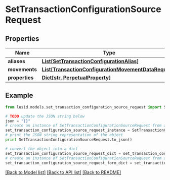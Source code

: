 # SetTransactionConfigurationSourceRequest


## Properties
Name | Type | Description | Notes
------------ | ------------- | ------------- | -------------
**aliases** | [**List[SetTransactionConfigurationAlias]**](SetTransactionConfigurationAlias.md) |  | 
**movements** | [**List[TransactionConfigurationMovementDataRequest]**](TransactionConfigurationMovementDataRequest.md) |  | 
**properties** | [**Dict[str, PerpetualProperty]**](PerpetualProperty.md) |  | [optional] 

## Example

```python
from lusid.models.set_transaction_configuration_source_request import SetTransactionConfigurationSourceRequest

# TODO update the JSON string below
json = "{}"
# create an instance of SetTransactionConfigurationSourceRequest from a JSON string
set_transaction_configuration_source_request_instance = SetTransactionConfigurationSourceRequest.from_json(json)
# print the JSON string representation of the object
print SetTransactionConfigurationSourceRequest.to_json()

# convert the object into a dict
set_transaction_configuration_source_request_dict = set_transaction_configuration_source_request_instance.to_dict()
# create an instance of SetTransactionConfigurationSourceRequest from a dict
set_transaction_configuration_source_request_form_dict = set_transaction_configuration_source_request.from_dict(set_transaction_configuration_source_request_dict)
```
[[Back to Model list]](../README.md#documentation-for-models) [[Back to API list]](../README.md#documentation-for-api-endpoints) [[Back to README]](../README.md)



